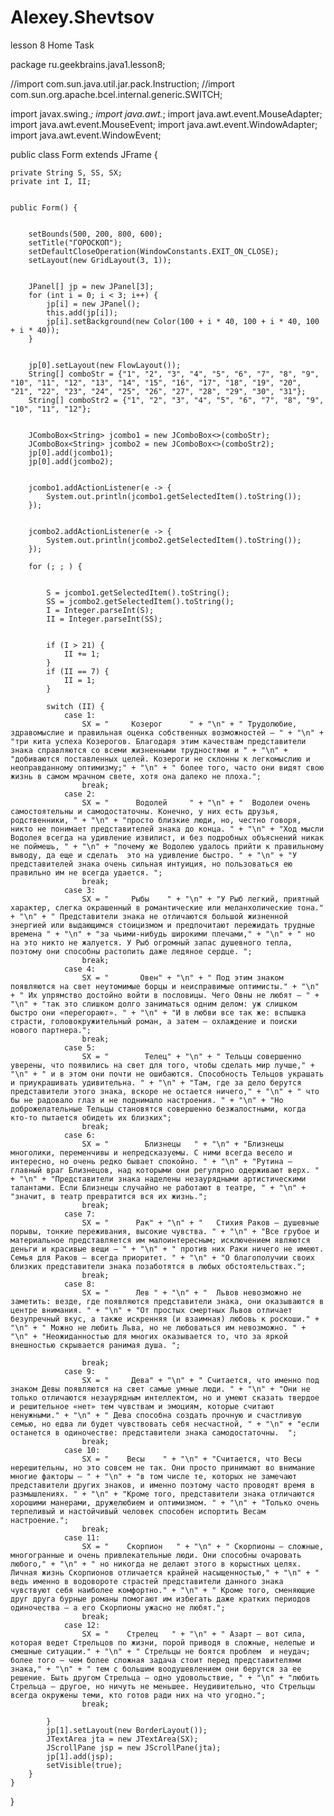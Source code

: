 # Alexey.Shevtsov
lesson 8 Home Task

package ru.geekbrains.java1.lesson8;

//import com.sun.java.util.jar.pack.Instruction;
//import com.sun.org.apache.bcel.internal.generic.SWITCH;


import javax.swing.*;
import java.awt.*;
import java.awt.event.MouseAdapter;
import java.awt.event.MouseEvent;
import java.awt.event.WindowAdapter;
import java.awt.event.WindowEvent;

public class Form extends JFrame {


    private String S, SS, SX;
    private int I, II;


    public Form() {


        setBounds(500, 200, 800, 600);
        setTitle("ГОРОСКОП");
        setDefaultCloseOperation(WindowConstants.EXIT_ON_CLOSE);
        setLayout(new GridLayout(3, 1));


        JPanel[] jp = new JPanel[3];
        for (int i = 0; i < 3; i++) {
            jp[i] = new JPanel();
            this.add(jp[i]);
            jp[i].setBackground(new Color(100 + i * 40, 100 + i * 40, 100 + i * 40));
        }


        jp[0].setLayout(new FlowLayout());
        String[] comboStr = {"1", "2", "3", "4", "5", "6", "7", "8", "9", "10", "11", "12", "13", "14", "15", "16", "17", "18", "19", "20", "21", "22", "23", "24", "25", "26", "27", "28", "29", "30", "31"};
        String[] comboStr2 = {"1", "2", "3", "4", "5", "6", "7", "8", "9", "10", "11", "12"};


        JComboBox<String> jcombo1 = new JComboBox<>(comboStr);
        JComboBox<String> jcombo2 = new JComboBox<>(comboStr2);
        jp[0].add(jcombo1);
        jp[0].add(jcombo2);


        jcombo1.addActionListener(e -> {
            System.out.println(jcombo1.getSelectedItem().toString());
        });


        jcombo2.addActionListener(e -> {
            System.out.println(jcombo2.getSelectedItem().toString());
        });

        for (; ; ) {


            S = jcombo1.getSelectedItem().toString();
            SS = jcombo2.getSelectedItem().toString();
            I = Integer.parseInt(S);
            II = Integer.parseInt(SS);


            if (I > 21) {
                II += 1;
            }
            if (II == 7) {
                II = 1;
            }
            
            switch (II) {
                case 1:
                    SX = "     Козерог      " + "\n" + " Трудолюбие, здравомыслие и правильная оценка собственных возможностей – " + "\n" + "три кита успеха Козерогов. Благодаря этим качествам представители знака справляются со всеми жизненными трудностями и " + "\n" + "добиваются поставленных целей. Козероги не склонны к легкомыслию и неоправданному оптимизму;" + "\n" + " более того, часто они видят свою жизнь в самом мрачном свете, хотя она далеко не плоха.";
                    break;
                case 2:
                    SX = "      Водолей     " + "\n" + "  Водолеи очень самостоятельны и самодостаточны. Конечно, у них есть друзья, родственники, " + "\n" + "просто близкие люди, но, честно говоря, никто не понимает представителей знака до конца. " + "\n" + "Ход мысли Водолея всегда на удивление извилист, и без подробных объяснений никак не поймешь, " + "\n" + "почему же Водолею удалось прийти к правильному выводу, да еще и сделать  это на удивление быстро. " + "\n" + "У представителей знака очень сильная интуиция, но пользоваться ею правильно им не всегда удается. ";
                    break;
                case 3:
                    SX = "     Рыбы    " + "\n" + "У Рыб легкий, приятный характер, слегка окрашенный в романтические или меланхолические тона." + "\n" + " Представители знака не отличаются большой жизненной энергией или выдающимся стоицизмом и предпочитают пережидать трудные времена " + "\n" + "за чьими-нибудь широкими плечами," + "\n" + " но на это никто не жалуется. У Рыб огромный запас душевного тепла, поэтому они способны растопить даже ледяное сердце. ";
                    break;
                case 4:
                    SX = "       Овен" + "\n" + " Под этим знаком появляются на свет неутомимые борцы и неисправимые оптимисты." + "\n" + " Их упрямство достойно войти в пословицы. Чего Овны не любят – " + "\n" + "так это слишком долго заниматься одним делом: уж слишком быстро они «перегорают». " + "\n" + "И в любви все так же: вспышка страсти, головокружительный роман, а затем – охлаждение и поиски нового партнера.";
                    break;
                case 5:
                    SX = "        Телец" + "\n" + " Тельцы совершенно уверены, что появились на свет для того, чтобы сделать мир лучше," + "\n" + " и в этом они почти не ошибаются. Способность Тельцов украшать и приукрашивать удивительна. " + "\n" + "Там, где за дело берутся представители этого знака, вскоре не остается ничего," + "\n" + " что бы не радовало глаз и не поднимало настроения. " + "\n" + "Но доброжелательные Тельцы становятся совершенно безжалостными, когда кто-то пытается обидеть их близких";
                    break;
                case 6:
                    SX = "        Близнецы   " + "\n" + "Близнецы многолики, переменчивы и непредсказуемы. С ними всегда весело и интересно, но очень редко бывает спокойно. " + "\n" + "Рутина – главный враг Близнецов, над которыми они регулярно одерживают верх. " + "\n" + "Представители знака наделены незаурядными артистическими талантами. Если Близнецы случайно не работают в театре, " + "\n" + "значит, в театр превратится вся их жизнь.";
                    break;
                case 7:
                    SX = "      Рак" + "\n" + "   Стихия Раков – душевные порывы, тонкие переживания, высокие чувства. " + "\n" + "Все грубое и материальное представляется им малоинтересным; исключением являются деньги и красивые вещи – " + "\n" + " против них Раки ничего не имеют. Семья для Раков – всегда приоритет. " + "\n" + "О благополучии своих близких представители знака позаботятся в любых обстоятельствах.";
                    break;
                case 8:
                    SX = "      Лев " + "\n" + "  Львов невозможно не заметить: везде, где появляются представители знака, они оказываются в центре внимания. " + "\n" + "От простых смертных Львов отличает безупречный вкус, а также искренняя (и взаимная) любовь к роскоши." + "\n" + " Можно не любить Льва, но не любоваться им невозможно. " + "\n" + "Неожиданностью для многих оказывается то, что за яркой внешностью скрывается ранимая душа. ";

                    break;
                case 9:
                    SX = "     Дева" + "\n" + " Считается, что именно под знаком Девы появляются на свет самые умные люди. " + "\n" + "Они не только отличаются незаурядным интеллектом, но и умеют сказать твердое и решительное «нет» тем чувствам и эмоциям, которые считают ненужными." + "\n" + " Дева способна создать прочную и счастливую семью, но едва ли будет чувствовать себя несчастной, " + "\n" + "если останется в одиночестве: представители знака самодостаточны.  ";
                    break;
                case 10:
                    SX = "    Весы    " + "\n" + "Считается, что Весы нерешительны, но это совсем не так. Они просто принимают во внимание многие факторы – " + "\n" + "в том числе те, которых не замечают представители других знаков, и именно поэтому часто проводят время в размышлениях. " + "\n" + "Кроме того, представители знака отличаются хорошими манерами, дружелюбием и оптимизмом. " + "\n" + "Только очень терпеливый и настойчивый человек способен испортить Весам настроение.";
                    break;
                case 11:
                    SX = "    Скорпион   " + "\n" + " Скорпионы – сложные, многогранные и очень привлекательные люди. Они способны очаровать любого," + "\n" + " но никогда не делают этого в корыстных целях. Личная жизнь Скорпионов отличается крайней насыщенностью," + "\n" + " ведь именно в водовороте страстей представители данного знака чувствуют себя наиболее комфортно." + "\n" + " Кроме того, сменяющие друг друга бурные романы помогают им избегать даже кратких периодов одиночества – а его Скорпионы ужасно не любят.";
                    break;
                case 12:
                    SX = "    Стрелец   " + "\n" + " Азарт – вот сила, которая ведет Стрельцов по жизни, порой приводя в сложные, нелепые и смешные ситуации." + "\n" + " Стрельцы не боятся проблем  и неудач; более того – чем более сложная задача стоит перед представителями знака," + "\n" + " тем с большим воодушевлением они берутся за ее решение. Быть другом Стрельца – одно удовольствие, " + "\n" + "любить Стрельца – другое, но ничуть не меньшее. Неудивительно, что Стрельцы всегда окружены теми, кто готов ради них на что угодно.";
                    break;

            }
            jp[1].setLayout(new BorderLayout());
            JTextArea jta = new JTextArea(SX);
            JScrollPane jsp = new JScrollPane(jta);
            jp[1].add(jsp);
            setVisible(true);
        }
    }
}

